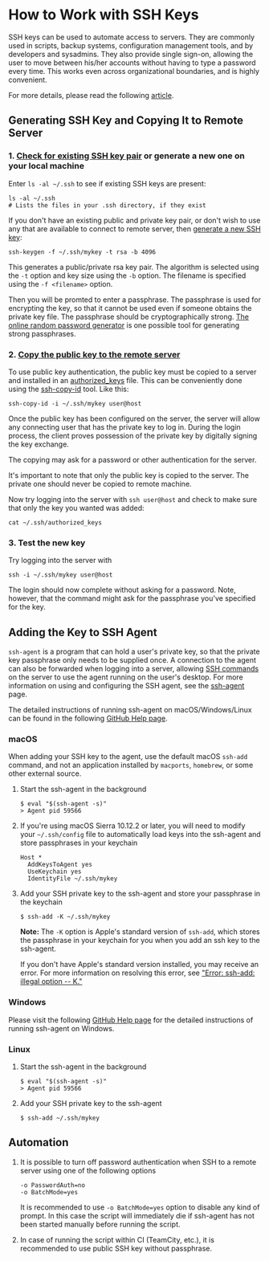 # How to Work with SSH Keys

SSH keys can be used to automate access to servers. They are commonly used in scripts, backup systems, configuration management tools, and by developers and sysadmins. They also provide single sign-on, allowing the user to move between his/her accounts without having to type a password every time. This works even across organizational boundaries, and is highly convenient.

For more details, please read the following [article](https://www.ssh.com/ssh).

## Generating SSH Key and Copying It to Remote Server

### 1. [Check for existing SSH key pair](https://help.github.com/en/github/authenticating-to-github/checking-for-existing-ssh-keys) or generate a new one on your local machine

Enter `ls -al ~/.ssh` to see if existing SSH keys are present:
```
ls -al ~/.ssh
# Lists the files in your .ssh directory, if they exist
```

If you don't have an existing public and private key pair, or don't wish to use any that are available to connect to remote server, then [generate a new SSH key](https://www.ssh.com/ssh/keygen):

```
ssh-keygen -f ~/.ssh/mykey -t rsa -b 4096
```

This generates a public/private rsa key pair. The algorithm is selected using the `-t` option and key size using the `-b` option. The filename is specified using the `-f <filename>` option.

Then you will be promted to enter a passphrase. The passphrase is used for encrypting the key, so that it cannot be used even if someone obtains the private key file. The passphrase should be cryptographically strong. [The online random password generator](https://www.ssh.com/iam/password/generator) is one possible tool for generating strong passphrases.

### 2. [Copy the public key to the remote server](https://www.ssh.com/ssh/keygen#copying-the-public-key-to-the-server)

To use public key authentication, the public key must be copied to a server and installed in an [authorized_keys](https://www.ssh.com/ssh/authorized_keys) file. This can be conveniently done using the [ssh-copy-id](https://www.ssh.com/ssh/copy-id) tool. Like this:
```
ssh-copy-id -i ~/.ssh/mykey user@host
```

Once the public key has been configured on the server, the server will allow any connecting user that has the private key to log in. During the login process, the client proves possession of the private key by digitally signing the key exchange.

The copying may ask for a password or other authentication for the server.

It's important to note that only the public key is copied to the server. The private one should never be copied to remote machine.

Now try logging into the server with `ssh user@host` and check to make sure that only the key you wanted was added:
```
cat ~/.ssh/authorized_keys
```

### 3. Test the new key

Try logging into the server with
```
ssh -i ~/.ssh/mykey user@host
```

The login should now complete without asking for a password. Note, however, that the command might ask for the passphrase you've specified for the key.

## Adding the Key to SSH Agent

`ssh-agent` is a program that can hold a user's private key, so that the private key passphrase only needs to be supplied once. A connection to the agent can also be forwarded when logging into a server, allowing [SSH commands](https://www.ssh.com/ssh/command) on the server to use the agent running on the user's desktop. For more information on using and configuring the SSH agent, see the [ssh-agent](https://www.ssh.com/ssh/agent) page.

The detailed instructions of running ssh-agent on macOS/Windows/Linux can be found in the following [GitHub Help page](https://help.github.com/en/github/authenticating-to-github/generating-a-new-ssh-key-and-adding-it-to-the-ssh-agent).

### macOS

When adding your SSH key to the agent, use the default macOS `ssh-add` command, and not an application installed by `macports`, `homebrew`, or some other external source.

1. Start the ssh-agent in the background

    ```
    $ eval "$(ssh-agent -s)"
    > Agent pid 59566
    ```

2. If you're using macOS Sierra 10.12.2 or later, you will need to modify your `~/.ssh/config` file to automatically load keys into the ssh-agent and store passphrases in your keychain

    ```
    Host *
      AddKeysToAgent yes
      UseKeychain yes
      IdentityFile ~/.ssh/mykey
    ```

3. Add your SSH private key to the ssh-agent and store your passphrase in the keychain

    ```
    $ ssh-add -K ~/.ssh/mykey
    ```

    **Note:** The `-K` option is Apple's standard version of `ssh-add`, which stores the passphrase in your keychain for you when you add an ssh key to the ssh-agent.

    If you don't have Apple's standard version installed, you may receive an error. For more information on resolving this error, see ["Error: ssh-add: illegal option -- K."](https://help.github.com/en/github/authenticating-to-github/error-ssh-add-illegal-option----k)

### Windows

Please visit the following [GitHub Help page](https://help.github.com/en/github/authenticating-to-github/generating-a-new-ssh-key-and-adding-it-to-the-ssh-agent) for the detailed instructions of running ssh-agent on Windows.

### Linux

1. Start the ssh-agent in the background

    ```
    $ eval "$(ssh-agent -s)"
    > Agent pid 59566
    ```

2. Add your SSH private key to the ssh-agent

    ```
    $ ssh-add ~/.ssh/mykey
    ```

## Automation

1. It is possible to turn off password authentication when SSH to a remote server using one of the following options

    ```
    -o PasswordAuth=no
    -o BatchMode=yes
    ```

    It is recommended to use `-o BatchMode=yes` option to disable any kind of prompt. In this case the script will immediately die if ssh-agent has not been started manually before running the script.

2. In case of running the script within CI (TeamCity, etc.), it is recommended to use public SSH key without passphrase.
